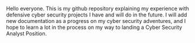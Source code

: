 Hello everyone.
This is my github repository explaining my experience with defensive cyber security projects I have and will do in the future.
I will add new documentation as a progress on my cyber security adventures, and I hope to learn a lot in the process on my way to landing a Cyber Security Analyst Position.
